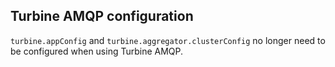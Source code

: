 ## Turbine AMQP configuration

`turbine.appConfig` and `turbine.aggregator.clusterConfig` no longer need to be configured when using Turbine AMQP.
